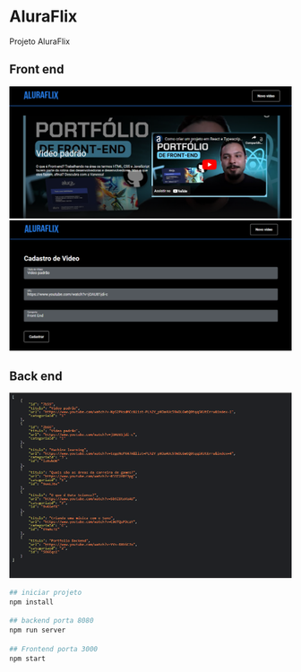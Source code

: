 # AluraFlix
Projeto AluraFlix

## Front end
![alt text](src/assets/img/frontend.png)
![alt text](src/assets/img/categorias_frontend.png)

## Back end
![alt text](src/assets/img/backend.png)


```sh
## iniciar projeto
npm install

## backend porta 8080
npm run server

## Frontend porta 3000
npm start
```